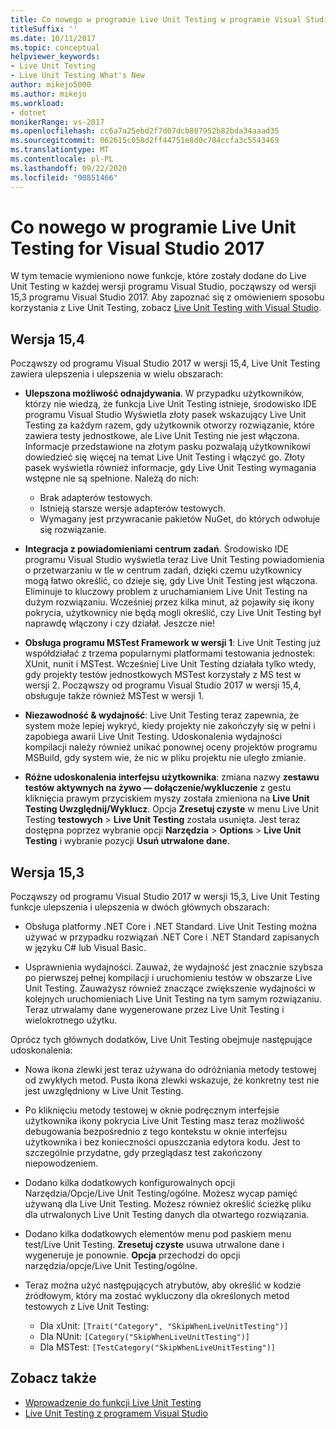 ```yaml
---
title: Co nowego w programie Live Unit Testing w programie Visual Studio 2017
titleSuffix: ''
ms.date: 10/11/2017
ms.topic: conceptual
helpviewer_keywords:
- Live Unit Testing
- Live Unit Testing What's New
author: mikejo5000
ms.author: mikejo
ms.workload:
- dotnet
monikerRange: vs-2017
ms.openlocfilehash: cc6a7a25ebd2f7d07dcb887952b82bda34aaad35
ms.sourcegitcommit: 062615c058d2ff44751e8d0c704ccfa3c5543469
ms.translationtype: MT
ms.contentlocale: pl-PL
ms.lasthandoff: 09/22/2020
ms.locfileid: "90851466"
---
```

# <a name="whats-new-in-live-unit-testing-for-visual-studio-2017"></a>Co nowego w programie Live Unit Testing for Visual Studio 2017

W tym temacie wymieniono nowe funkcje, które zostały dodane do Live Unit Testing w każdej wersji programu Visual Studio, począwszy od wersji 15,3 programu Visual Studio 2017. Aby zapoznać się z omówieniem sposobu korzystania z Live Unit Testing, zobacz [Live Unit Testing with Visual Studio](live-unit-testing.md).

## <a name="version-154"></a>Wersja 15,4

Począwszy od programu Visual Studio 2017 w wersji 15,4, Live Unit Testing zawiera ulepszenia i ulepszenia w wielu obszarach:

- **Ulepszona możliwość odnajdywania**. W przypadku użytkowników, którzy nie wiedzą, że funkcja Live Unit Testing istnieje, środowisko IDE programu Visual Studio Wyświetla złoty pasek wskazujący Live Unit Testing za każdym razem, gdy użytkownik otworzy rozwiązanie, które zawiera testy jednostkowe, ale Live Unit Testing nie jest włączona. Informacje przedstawione na złotym pasku pozwalają użytkownikowi dowiedzieć się więcej na temat Live Unit Testing i włączyć go. Złoty pasek wyświetla również informacje, gdy Live Unit Testing wymagania wstępne nie są spełnione. Należą do nich:

  - Brak adapterów testowych.
  - Istnieją starsze wersje adapterów testowych.
  - Wymagany jest przywracanie pakietów NuGet, do których odwołuje się rozwiązanie.

- **Integracja z powiadomieniami centrum zadań**. Środowisko IDE programu Visual Studio wyświetla teraz Live Unit Testing powiadomienia o przetwarzaniu w tle w centrum zadań, dzięki czemu użytkownicy mogą łatwo określić, co dzieje się, gdy Live Unit Testing jest włączona. Eliminuje to kluczowy problem z uruchamianiem Live Unit Testing na dużym rozwiązaniu. Wcześniej przez kilka minut, aż pojawiły się ikony pokrycia, użytkownicy nie będą mogli określić, czy Live Unit Testing był naprawdę włączony i czy działał. Jeszcze nie!

- **Obsługa programu MSTest Framework w wersji 1**: Live Unit Testing już współdziałać z trzema popularnymi platformami testowania jednostek: XUnit, nunit i MSTest. Wcześniej Live Unit Testing działała tylko wtedy, gdy projekty testów jednostkowych MSTest korzystały z MS test w wersji 2. Począwszy od programu Visual Studio 2017 w wersji 15,4, obsługuje także również MSTest w wersji 1.

- **Niezawodność & wydajność**: Live Unit Testing teraz zapewnia, że system może lepiej wykryć, kiedy projekty nie zakończyły się w pełni i zapobiega awarii Live Unit Testing. Udoskonalenia wydajności kompilacji należy również unikać ponownej oceny projektów programu MSBuild, gdy system wie, że nic w pliku projektu nie uległo zmianie.

- **Różne udoskonalenia interfejsu użytkownika**: zmiana nazwy **zestawu testów aktywnych na żywo — dołączenie/wykluczenie** z gestu kliknięcia prawym przyciskiem myszy została zmieniona na **Live Unit Testing Uwzględnij/Wyklucz**. Opcja **Zresetuj czyste** w menu Live Unit Testing **testowych**  >  **Live Unit Testing** została usunięta. Jest teraz dostępna poprzez wybranie opcji **Narzędzia**  >  **Options**  >  **Live Unit Testing** i wybranie pozycji **Usuń utrwalone dane**.

## <a name="version-153"></a>Wersja 15,3

Począwszy od programu Visual Studio 2017 w wersji 15,3, Live Unit Testing funkcje ulepszenia i ulepszenia w dwóch głównych obszarach:

- Obsługa platformy .NET Core i .NET Standard. Live Unit Testing można używać w przypadku rozwiązań .NET Core i .NET Standard zapisanych w języku C# lub Visual Basic.

- Usprawnienia wydajności. Zauważ, że wydajność jest znacznie szybsza po pierwszej pełnej kompilacji i uruchomieniu testów w obszarze Live Unit Testing. Zauważysz również znaczące zwiększenie wydajności w kolejnych uruchomieniach Live Unit Testing na tym samym rozwiązaniu. Teraz utrwalamy dane wygenerowane przez Live Unit Testing i wielokrotnego użytku.

Oprócz tych głównych dodatków, Live Unit Testing obejmuje następujące udoskonalenia:

- Nowa ikona zlewki jest teraz używana do odróżniania metody testowej od zwykłych metod. Pusta ikona zlewki wskazuje, że konkretny test nie jest uwzględniony w Live Unit Testing.

- Po kliknięciu metody testowej w oknie podręcznym interfejsie użytkownika ikony pokrycia Live Unit Testing masz teraz możliwość debugowania bezpośrednio z tego kontekstu w oknie interfejsu użytkownika i bez konieczności opuszczania edytora kodu. Jest to szczególnie przydatne, gdy przeglądasz test zakończony niepowodzeniem.

- Dodano kilka dodatkowych konfigurowalnych opcji Narzędzia/Opcje/Live Unit Testing/ogólne. Możesz wycap pamięć używaną dla Live Unit Testing. Możesz również określić ścieżkę pliku dla utrwalonych Live Unit Testing danych dla otwartego rozwiązania.

- Dodano kilka dodatkowych elementów menu pod paskiem menu test/Live Unit Testing. **Zresetuj czyste** usuwa utrwalone dane i wygeneruje je ponownie. **Opcja** przechodzi do opcji narzędzia/opcje/Live Unit Testing/ogólne.

- Teraz można użyć następujących atrybutów, aby określić w kodzie źródłowym, który ma zostać wykluczony dla określonych metod testowych z Live Unit Testing:

  - Dla xUnit: `[Trait("Category", "SkipWhenLiveUnitTesting")]`
  - Dla NUnit: `[Category("SkipWhenLiveUnitTesting")]`
  - Dla MSTest: `[TestCategory("SkipWhenLiveUnitTesting")]`

## <a name="see-also"></a>Zobacz także

- [Wprowadzenie do funkcji Live Unit Testing](live-unit-testing-intro.md)
- [Live Unit Testing z programem Visual Studio](live-unit-testing.md)
